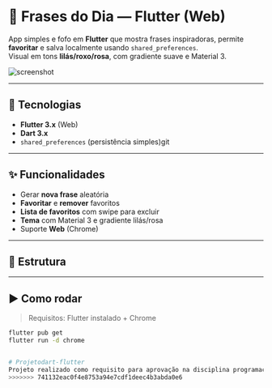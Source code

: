 # 🌸 Frases do Dia — Flutter (Web)

App simples e fofo em **Flutter** que mostra frases inspiradoras, permite **favoritar** e salva localmente usando `shared_preferences`.  
Visual em tons **lilás/roxo/rosa**, com gradiente suave e Material 3.

![screenshot](docs/screenshot.png)

---

## 🚀 Tecnologias
- **Flutter 3.x** (Web)
- **Dart 3.x**
- `shared_preferences` (persistência simples)git 

---

## ✨ Funcionalidades
- Gerar **nova frase** aleatória
- **Favoritar** e **remover** favoritos
- **Lista de favoritos** com swipe para excluir
- **Tema** com Material 3 e gradiente lilás/rosa
- Suporte **Web** (Chrome)

---

## 🧭 Estrutura

---

## ▶️ Como rodar

> Requisitos: Flutter instalado + Chrome

```bash
flutter pub get
flutter run -d chrome


# Projetodart-flutter
Projeto realizado como requisito para aprovação na disciplina programação para dispositivos moveis
>>>>>>> 741132eac0f4e8753a94e7cdf1deec4b3abda0e6
